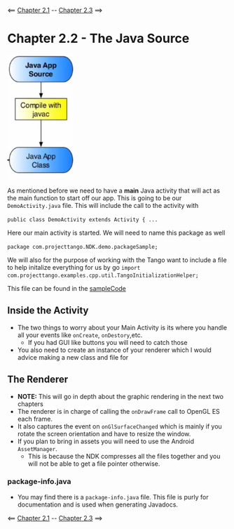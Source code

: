 <== [Chapter 2.1](./Chapter_02_01.md) -- [Chapter 2.3](./Chapter_02_03.md) ==>

# Chapter 2.2 - The Java Source

![Java Main Activity](../images/Chapter_02_IMG_002.png)

As mentioned before we need to have a **main** Java activity that will act as the main function to start off our app. This is going to be our `DemoActivity.java` file. This will include the call to the activity with

`public class DemoActivity extends Activity { ...`

Here our main activity is started. We will need to name this package as well 

`package com.projecttango.NDK.demo.packageSample;`

We will also for the purpose of working with the Tango want to include a file to help initalize everything for us by go `import com.projecttango.examples.cpp.util.TangoInitializationHelper;`

This file can be found in the [sampleCode](../sampleCode/java/TangoInitializationHelper.java)

## Inside the Activity
* The two things to worry about your Main Activity is its where you handle all your events like `onCreate`, `onDestory`,etc.
    * If you had GUI like buttons you will need to catch those 
* You also need to create an instance of your renderer which I would advice making a new class and file for

## The Renderer
* **NOTE:** This will go in depth about the graphic rendering in the next two chapters
* The renderer is in charge of calling the `onDrawFrame` call to OpenGL ES each frame.
* It also captures the event on `onGlSurfaceChanged` which is mainly if you rotate the screen orientation and have to resize the window.
* If you plan to bring in assets you will need to use the Android `AssetManager`.
    * This is because the NDK compresses all the files together and you will not be able to get a file pointer otherwise.

### package-info.java
* You may find there is a `package-info.java` file. This file is purly for documentation and is used when generating Javadocs.

<== [Chapter 2.1](./Chapter_02_01.md) -- [Chapter 2.3](./Chapter_02_03.md) ==>
